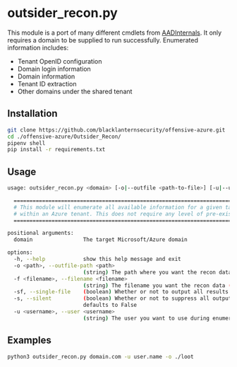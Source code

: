 # outsider_recon.py

This module is a port of many different cmdlets from [AADInternals](https://github.com/Gerenios/AADInternals). It only requires a domain to be supplied to run successfully. Enumerated information includes:

- Tenant OpenID configuration
- Domain login information
- Domain information
- Tenant ID extraction
- Other domains under the shared tenant

## Installation

```bash
git clone https://github.com/blacklanternsecurity/offensive-azure.git
cd ./offensive-azure/Outsider_Recon/
pipenv shell
pip install -r requirements.txt
```

## Usage

```bash
usage: outsider_recon.py <domain> [-o|--outfile <path-to-file>] [-u|--user <user>]

  =====================================================================================
  # This module will enumerate all available information for a given target domain    #
  # within an Azure tenant. This does not require any level of pre-existing access.   #
  =====================================================================================

positional arguments:
  domain                The target Microsoft/Azure domain

options:
  -h, --help            show this help message and exit
  -o <path>, --outfile-path <path>
                        (string) The path where you want the recon data (json object) saved. If not supplied, module defaults to the current directory
  -f <filename>, --filename <filename>
                        (string) The filename you want the recon data (json object) saved as.
  -sf, --single-file    (boolean) Whether or not to output all results to a single file. If not supplied, module defaults to False
  -s, --silent          (boolean) Whether or not to suppress all output to stdout. If not supplied, module
                        defaults to False
  -u <username>, --user <username>
                        (string) The user you want to use during enumeration. Do not include the domain. If not supplied, module defaults to "none"
```

## Examples

```bash
python3 outsider_recon.py domain.com -u user.name -o ./loot
```
